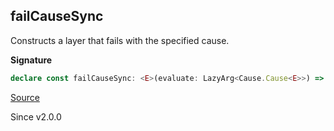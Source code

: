 ## failCauseSync

Constructs a layer that fails with the specified cause.

**Signature**

```ts
declare const failCauseSync: <E>(evaluate: LazyArg<Cause.Cause<E>>) => Layer<unknown, E>
```

[Source](https://github.com/Effect-TS/effect/tree/main/packages/effect/src/Layer.ts#L345)

Since v2.0.0